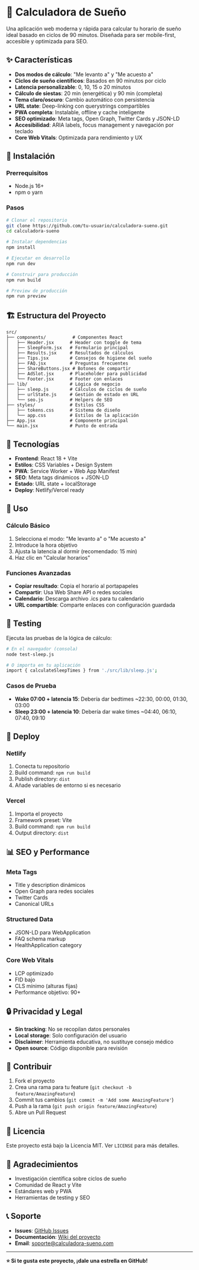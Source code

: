 # 🌙 Calculadora de Sueño

Una aplicación web moderna y rápida para calcular tu horario de sueño ideal basado en ciclos de 90 minutos. Diseñada para ser mobile-first, accesible y optimizada para SEO.

## ✨ Características

- **Dos modos de cálculo**: "Me levanto a" y "Me acuesto a"
- **Ciclos de sueño científicos**: Basados en 90 minutos por ciclo
- **Latencia personalizable**: 0, 10, 15 o 20 minutos
- **Cálculo de siestas**: 20 min (energética) y 90 min (completa)
- **Tema claro/oscuro**: Cambio automático con persistencia
- **URL state**: Deep-linking con querystrings compartibles
- **PWA completa**: Instalable, offline y cache inteligente
- **SEO optimizado**: Meta tags, Open Graph, Twitter Cards y JSON-LD
- **Accesibilidad**: ARIA labels, focus management y navegación por teclado
- **Core Web Vitals**: Optimizada para rendimiento y UX

## 🚀 Instalación

### Prerrequisitos
- Node.js 16+ 
- npm o yarn

### Pasos
```bash
# Clonar el repositorio
git clone https://github.com/tu-usuario/calculadora-sueno.git
cd calculadora-sueno

# Instalar dependencias
npm install

# Ejecutar en desarrollo
npm run dev

# Construir para producción
npm run build

# Preview de producción
npm run preview
```

## 🏗️ Estructura del Proyecto

```
src/
├── components/          # Componentes React
│   ├── Header.jsx      # Header con toggle de tema
│   ├── SleepForm.jsx   # Formulario principal
│   ├── Results.jsx     # Resultados de cálculos
│   ├── Tips.jsx        # Consejos de higiene del sueño
│   ├── FAQ.jsx         # Preguntas frecuentes
│   ├── ShareButtons.jsx # Botones de compartir
│   ├── AdSlot.jsx      # Placeholder para publicidad
│   └── Footer.jsx      # Footer con enlaces
├── lib/                # Lógica de negocio
│   ├── sleep.js        # Cálculos de ciclos de sueño
│   ├── urlState.js     # Gestión de estado en URL
│   └── seo.js          # Helpers de SEO
├── styles/             # Estilos CSS
│   ├── tokens.css      # Sistema de diseño
│   └── app.css         # Estilos de la aplicación
├── App.jsx             # Componente principal
└── main.jsx            # Punto de entrada
```

## 🔧 Tecnologías

- **Frontend**: React 18 + Vite
- **Estilos**: CSS Variables + Design System
- **PWA**: Service Worker + Web App Manifest
- **SEO**: Meta tags dinámicos + JSON-LD
- **Estado**: URL state + localStorage
- **Deploy**: Netlify/Vercel ready

## 📱 Uso

### Cálculo Básico
1. Selecciona el modo: "Me levanto a" o "Me acuesto a"
2. Introduce la hora objetivo
3. Ajusta la latencia al dormir (recomendado: 15 min)
4. Haz clic en "Calcular horarios"

### Funciones Avanzadas
- **Copiar resultado**: Copia el horario al portapapeles
- **Compartir**: Usa Web Share API o redes sociales
- **Calendario**: Descarga archivo .ics para tu calendario
- **URL compartible**: Comparte enlaces con configuración guardada

## 🧪 Testing

Ejecuta las pruebas de la lógica de cálculo:

```bash
# En el navegador (consola)
node test-sleep.js

# O importa en tu aplicación
import { calculateSleepTimes } from './src/lib/sleep.js';
```

### Casos de Prueba
- **Wake 07:00 + latencia 15**: Debería dar bedtimes ~22:30, 00:00, 01:30, 03:00
- **Sleep 23:00 + latencia 10**: Debería dar wake times ~04:40, 06:10, 07:40, 09:10

## 🚀 Deploy

### Netlify
1. Conecta tu repositorio
2. Build command: `npm run build`
3. Publish directory: `dist`
4. Añade variables de entorno si es necesario

### Vercel
1. Importa el proyecto
2. Framework preset: Vite
3. Build command: `npm run build`
4. Output directory: `dist`

## 📊 SEO y Performance

### Meta Tags
- Title y description dinámicos
- Open Graph para redes sociales
- Twitter Cards
- Canonical URLs

### Structured Data
- JSON-LD para WebApplication
- FAQ schema markup
- HealthApplication category

### Core Web Vitals
- LCP optimizado
- FID bajo
- CLS mínimo (alturas fijas)
- Performance objetivo: 90+

## 🔒 Privacidad y Legal

- **Sin tracking**: No se recopilan datos personales
- **Local storage**: Solo configuración del usuario
- **Disclaimer**: Herramienta educativa, no sustituye consejo médico
- **Open source**: Código disponible para revisión

## 🤝 Contribuir

1. Fork el proyecto
2. Crea una rama para tu feature (`git checkout -b feature/AmazingFeature`)
3. Commit tus cambios (`git commit -m 'Add some AmazingFeature'`)
4. Push a la rama (`git push origin feature/AmazingFeature`)
5. Abre un Pull Request

## 📄 Licencia

Este proyecto está bajo la Licencia MIT. Ver `LICENSE` para más detalles.

## 🙏 Agradecimientos

- Investigación científica sobre ciclos de sueño
- Comunidad de React y Vite
- Estándares web y PWA
- Herramientas de testing y SEO

## 📞 Soporte

- **Issues**: [GitHub Issues](https://github.com/tu-usuario/calculadora-sueno/issues)
- **Documentación**: [Wiki del proyecto](https://github.com/tu-usuario/calculadora-sueno/wiki)
- **Email**: soporte@calculadora-sueno.com

---

**⭐ Si te gusta este proyecto, ¡dale una estrella en GitHub!**

